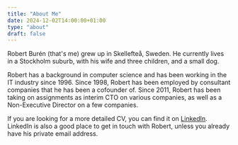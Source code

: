 ```yaml
---
title: "About Me"
date: 2024-12-02T14:00:00+01:00
type: "about"
draft: false
---
```


Robert Burén (that's me) grew up in Skellefteå, Sweden. He currently lives in a Stockholm suburb, with his wife and three children, and a small dog.

Robert has a background in computer science and has been working in the IT industry since 1996. Since 1998, Robert has been employed by consultant companies that he has been a cofounder of. Since 2011, Robert has been taking on assignments as interim CTO on various companies, as well as a Non-Executive Director on a few companies.

If you are looking for a more detailed CV, you can find it on [LinkedIn](https://www.linkedin.com/in/robertburen/). LinkedIn is also a good place to get in touch with Robert, unless you already have his private email address.
